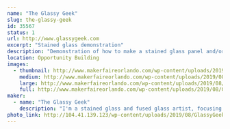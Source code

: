 ```yaml
---
name: "The Glassy Geek"
slug: the-glassy-geek
id: 35567
status: 1
url: http://www.glassygeek.com
excerpt: "Stained glass demonstration"
description: "Demonstration of how to make a stained glass panel and/or sun catchers in the copper foil method, including cutting, grinding, foiling and soldering the glass."
location: Opportunity Building
images:
  - thumbnail: http://www.makerfaireorlando.com/wp-content/uploads/2019/08/Glassy-Geek-Display.jpg
    medium: http://www.makerfaireorlando.com/wp-content/uploads/2019/08/Glassy-Geek-Display.jpg
    large: http://www.makerfaireorlando.com/wp-content/uploads/2019/08/Glassy-Geek-Display.jpg
    full: http://www.makerfaireorlando.com/wp-content/uploads/2019/08/Glassy-Geek-Display.jpg
maker:
  - name: "The Glassy Geek"
    description: "I'm a stained glass and fused glass artist, focusing primarily on geek culture.  My work can be found online or at sci-fi and comic cons in the southeast.  I work in both copper foil and lead came methods of stained glass construction, and often incorporate fused glass elements or painted elements fired in the kiln."
photo_link: http://104.41.139.123/wp-content/uploads/2019/08/GlassyGeekSquareLogo.jpg
---
```

